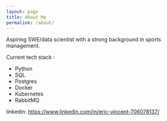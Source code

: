 ```yaml
---
layout: page
title: About Me
permalink: /about/
---
```

Aspiring SWE/data scientist with a strong background in sports management. 

Current tech stack :
- Python
- SQL
- Postgres
- Docker
- Kubernetes
- RabbitMQ

linkedin: https://www.linkedin.com/in/eric-vincent-706078137/